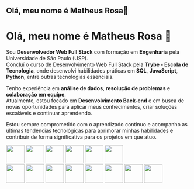 ## Olá, meu nome é Matheus Rosa👋

# Olá, meu nome é Matheus Rosa 👋

Sou **Desenvolvedor Web Full Stack** com formação em **Engenharia** pela Universidade de São Paulo (USP).  
Concluí o curso de Desenvolvimento Web Full Stack pela **Trybe - Escola de Tecnologia**, onde desenvolvi habilidades práticas em **SQL**, **JavaScript**, **Python**, entre outras tecnologias essenciais.  

Tenho experiência em **análise de dados**, **resolução de problemas** e **colaboração em equipe**.  
Atualmente, estou focado em **Desenvolvimento Back-end** e em busca de novas oportunidades para aplicar meus conhecimentos, criar soluções escaláveis e continuar aprendendo.  

Estou sempre comprometido com o aprendizado contínuo e acompanho as últimas tendências tecnológicas para aprimorar minhas habilidades e contribuir de forma significativa para os projetos em que atuo.  



<div>
<img src="https://cdn.jsdelivr.net/gh/devicons/devicon@latest/icons/python/python-original.svg" width='50' heigth='50'/>
<img src="https://cdn.jsdelivr.net/gh/devicons/devicon@latest/icons/javascript/javascript-original.svg"  width='50' heigth='50' />
<img src="https://cdn.jsdelivr.net/gh/devicons/devicon@latest/icons/typescript/typescript-original.svg" width='50' heigth='50' />
<img src="https://cdn.jsdelivr.net/gh/devicons/devicon@latest/icons/html5/html5-original.svg" width='50' heigth='50'/>          
<img src="https://cdn.jsdelivr.net/gh/devicons/devicon@latest/icons/css3/css3-original.svg" width='50' heigth='50'/>
<img src="https://cdn.jsdelivr.net/gh/devicons/devicon@latest/icons/java/java-original-wordmark.svg" width='50' heigth='50' />
          
      
</div>
<div>
<img src="https://cdn.jsdelivr.net/gh/devicons/devicon@latest/icons/mongodb/mongodb-original.svg" width='50' heigth='50' />
<img src="https://cdn.jsdelivr.net/gh/devicons/devicon@latest/icons/mysql/mysql-original-wordmark.svg" width='50' heigth='50' />
<img src="https://cdn.jsdelivr.net/gh/devicons/devicon@latest/icons/docker/docker-original-wordmark.svg" width='50' heigth='50' />
<img src="https://cdn.jsdelivr.net/gh/devicons/devicon@latest/icons/nestjs/nestjs-original.svg" width='50' heigth='50'/>
<img src="https://cdn.jsdelivr.net/gh/devicons/devicon@latest/icons/express/express-original-wordmark.svg" width='50' heigth='50'/>
<img src="https://cdn.jsdelivr.net/gh/devicons/devicon@latest/icons/postgresql/postgresql-original-wordmark.svg" width='50' heigth='50'/>
<img src="https://cdn.jsdelivr.net/gh/devicons/devicon@latest/icons/django/django-plain-wordmark.svg" width='50' heigth='50'/>
<img src="https://cdn.jsdelivr.net/gh/devicons/devicon@latest/icons/pandas/pandas-original-wordmark.svg" width='50' heigth='50'/>
<img src="https://cdn.jsdelivr.net/gh/devicons/devicon@latest/icons/nodejs/nodejs-plain-wordmark.svg" width='50' heigth='50/>
</div>
